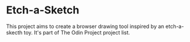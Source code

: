 # Etch-a-Sketch

This project aims to create a browser drawing tool inspired by an etch-a-skecth toy. It's part of The Odin Project project list.
